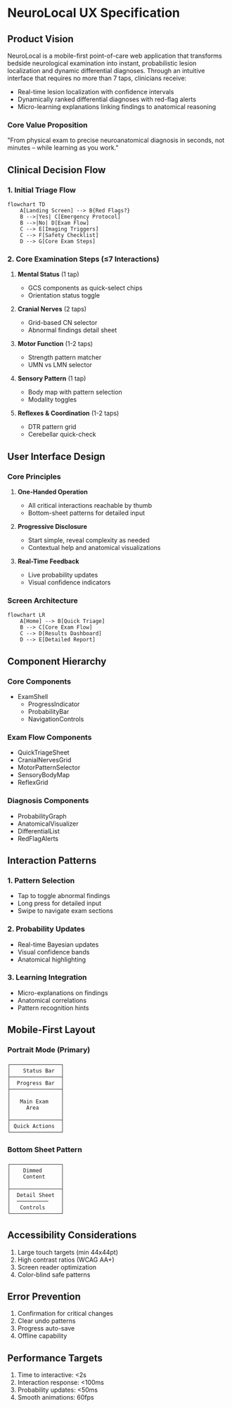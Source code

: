 # NeuroLocal UX Specification

## Product Vision
NeuroLocal is a mobile-first point-of-care web application that transforms bedside neurological examination into instant, probabilistic lesion localization and dynamic differential diagnoses. Through an intuitive interface that requires no more than 7 taps, clinicians receive:

- Real-time lesion localization with confidence intervals
- Dynamically ranked differential diagnoses with red-flag alerts
- Micro-learning explanations linking findings to anatomical reasoning

### Core Value Proposition
"From physical exam to precise neuroanatomical diagnosis in seconds, not minutes – while learning as you work."

## Clinical Decision Flow

### 1. Initial Triage Flow
```mermaid
flowchart TD
    A[Landing Screen] --> B{Red Flags?}
    B -->|Yes| C[Emergency Protocol]
    B -->|No| D[Exam Flow]
    C --> E[Imaging Triggers]
    C --> F[Safety Checklist]
    D --> G[Core Exam Steps]
```

### 2. Core Examination Steps (≤7 Interactions)
1. **Mental Status** (1 tap)
   - GCS components as quick-select chips
   - Orientation status toggle

2. **Cranial Nerves** (2 taps)
   - Grid-based CN selector
   - Abnormal findings detail sheet

3. **Motor Function** (1-2 taps)
   - Strength pattern matcher
   - UMN vs LMN selector

4. **Sensory Pattern** (1 tap)
   - Body map with pattern selection
   - Modality toggles

5. **Reflexes & Coordination** (1-2 taps)
   - DTR pattern grid
   - Cerebellar quick-check

## User Interface Design

### Core Principles
1. **One-Handed Operation**
   - All critical interactions reachable by thumb
   - Bottom-sheet patterns for detailed input

2. **Progressive Disclosure**
   - Start simple, reveal complexity as needed
   - Contextual help and anatomical visualizations

3. **Real-Time Feedback**
   - Live probability updates
   - Visual confidence indicators

### Screen Architecture
```mermaid
flowchart LR
    A[Home] --> B[Quick Triage]
    B --> C[Core Exam Flow]
    C --> D[Results Dashboard]
    D --> E[Detailed Report]
```

## Component Hierarchy

### Core Components
- ExamShell
  - ProgressIndicator
  - ProbabilityBar
  - NavigationControls

### Exam Flow Components
- QuickTriageSheet
- CranialNervesGrid
- MotorPatternSelector
- SensoryBodyMap
- ReflexGrid

### Diagnosis Components
- ProbabilityGraph
- AnatomicalVisualizer
- DifferentialList
- RedFlagAlerts

## Interaction Patterns

### 1. Pattern Selection
- Tap to toggle abnormal findings
- Long press for detailed input
- Swipe to navigate exam sections

### 2. Probability Updates
- Real-time Bayesian updates
- Visual confidence bands
- Anatomical highlighting

### 3. Learning Integration
- Micro-explanations on findings
- Anatomical correlations
- Pattern recognition hints

## Mobile-First Layout

### Portrait Mode (Primary)
```
┌────────────────┐
│    Status Bar  │
├────────────────┤
│  Progress Bar  │
├────────────────┤
│                │
│   Main Exam    │
│     Area       │
│                │
├────────────────┤
│ Quick Actions  │
└────────────────┘
```

### Bottom Sheet Pattern
```
┌────────────────┐
│    Dimmed      │
│    Content     │
│                │
├────────────────┤
│  Detail Sheet  │
│  ──────────    │
│   Controls     │
└────────────────┘
```

## Accessibility Considerations
1. Large touch targets (min 44x44pt)
2. High contrast ratios (WCAG AA+)
3. Screen reader optimization
4. Color-blind safe patterns

## Error Prevention
1. Confirmation for critical changes
2. Clear undo patterns
3. Progress auto-save
4. Offline capability

## Performance Targets
1. Time to interactive: <2s
2. Interaction response: <100ms
3. Probability updates: <50ms
4. Smooth animations: 60fps 